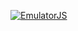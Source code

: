 [![EmulatorJS](https://img.shields.io/badge/EmulatorJS-00BFFF?style=for-the-badge)](https://github.com/EmulatorJS/EmulatorJS)
